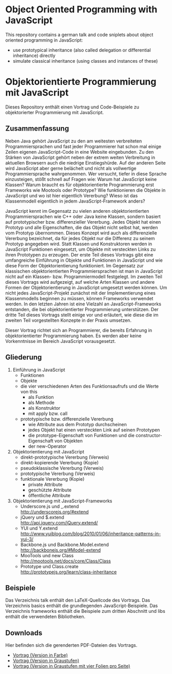 Object Oriented Programming with JavaScript
===========================================

This repository contains a german talk and code sniplets about object
oriented programming in JavaScript:
* use prototypical inheritance (also called delegation or
  differential inheritance) directly
* simulate classical inheritance (using classes and instances of these)


Objektorientierte Programmierung mit JavaScript
===============================================

Dieses Repository enthält einen Vortrag und Code-Beispiele zu
objektorierter Programmierung mit JavaScript.

Zusammenfassung
---------------

Neben Java gehört JavaScript zu den am weitesten verbreiteten
Programmiersprachen und fast jeder Programmierer hat  schon mal einige
Zeilen eigenen JavaScript-Code in eine Website eingebunden. Zu den
Stärken von JavaScript gehört neben der extrem weiten Verbreitung in
aktuellen Browsern auch die niedrige Einstiegshürde. Auf der anderen
Seite wird JavaScript aber gerne belächelt und nicht als vollwertige
Programmiersprache wahrgenommen. Wer versucht, tiefer in diese Sprache
einzusteigen, stößt schnell auf Fragen wie: Warum hat JavaScript keine
Klassen? Warum braucht es für objektorientierte Programmierung erst
Frameworks wie Mootools oder Prototype? Wie funktionieren die Objekte
in JavaScript und wo ist hier eigentlich Vererbung? Wieso ist das
Klassenmodell eigentlich in jedem JavaScript-Framework anders?

JavaScript kennt im Gegensatz zu vielen anderen objektorientierten
Programmiersprachen wie C++ oder Java keine Klassen, sondern basiert
auf prototypischer bzw. differenzieller Vererbung. Jedes Objekt hat
einen Prototyp und alle Eigenschaften, die das Objekt nicht selbst
hat, werden vom Prototyp übernommen. Dieses Konzept wird auch als
differenzielle Vererbung bezeichnet, da für jedes Objekt nur die
Differenz zu seinem Prototyp angegeben wird. Statt Klassen und
Konstruktoren werden in JavaScript Funktionen eingesetzt, um Objekte
mit versteckten Links zu ihren Prototypen zu erzeugen. Der erste Teil
dieses Vortrags gibt eine umfangreiche Einführung in Objekte und
Funktionen in JavaScript und wie diese Form der Objektorientierung
funktioniert. Im Gegensatz zur klassischen objektorientierten
Programmiersprachen ist man in JavaScript nicht auf ein Klassen- bzw.
Programmiermodell festgelegt. Im zweiten Teil dieses Vortrags wird
aufgezeigt, auf welche Arten Klassen und andere Formen der
Objektorientierung in JavaScript umgesetzt werden können. Um nicht
jedes JavaScript-Projekt zunächst mit der Implementierung eines
Klassenmodells beginnen zu müssen, können Frameworks verwendet werden.
In den letzten Jahren ist eine Vielzahl an JavaScript-Frameworks
entstanden, die bei objektorientierter Programmierung unterstützen.
Der dritte Teil dieses Vortrags stellt einige vor und erläutert, wie
diese die im zweiten Teil vorgestellten Konzepte in der Praxis
umsetzen.

Dieser Vortrag richtet sich an Programmierer, die bereits Erfahrung in
objektorientierter Programmierung haben. Es werden aber keine
Vorkenntnisse im Bereich JavaScript vorausgesetzt.

Gliederung
----------

1. Einführung in JavaScript
   - Funktionen
   - Objekte
   - die vier verschiedenen Arten des Funktionsaufrufs und die Werte von this
     - als Funktion
     - als Methode
     - als Konstruktor
     - mit apply bzw. call
   - prototypische bzw. differenzielle Vererbung
     - wie Attribute aus dem Prototyp durchscheinen
     - jedes Objekt hat einen versteckten Link auf seinen Prototypen
     - die prototype-Eigenschaft von Funktionen und die
       constructor-Eigenschaft von Objekten
     - der new-Operator
2. Objektorientierung mit JavaScript
   - direkt-prototypische Vererbung (Verweis)
   - direkt-kopierende Vererbung (Kopie)
   - pseudoklassische Vererbung (Verweis)
   - prototypische Vererbung (Verweis)
   - funktionale Vererbung (Kopie)
     - private Attribute
     - geschützte Attribute
     - öffentliche Attribute
3. Objektorientierung mit JavaScript-Frameworks
   - Underscore.js und _.extend  
     http://underscorejs.org/#extend
   - jQuery und $.extend  
     http://api.jquery.com/jQuery.extend/
   - YUI und Y.extend  
     http://www.yuiblog.com/blog/2010/01/06/inheritance-patterns-in-yui-3/
   - Backbone.js und Backbone.Model.extend  
     http://backbonejs.org/#Model-extend
   - MooTools und new Class  
     http://mootools.net/docs/core/Class/Class
   - Prototype und Class.create  
     http://prototypejs.org/learn/class-inheritance
     
Beispiele
---------

Das Verzeichnis talk enthält den LaTeX-Quellcode des Vortrags. Das Verzeichnis
basics enthält die grundlegenden JavaScript-Beispiele. Das Verzeichnis
frameworks enthält die Beispiele zum dritten Abschnitt und libs enthält die
verwendeten Bibliotheken.

Downloads
---------

Hier befinden
sich die gerenderten PDF-Dateien des Vortrags.

* [Vortrag (Version in Farbe)](http://www.mlte.de/downloads/js-oop.pdf)
* [Vortrag (Version in Graustufen)](http://www.mlte.de/downloads/js-oop-bw.pdf)
* [Vortrag (Version in Graustufen mit vier Folien pro Seite)](http://www.mlte.de/downloads/js-oop-bw-4on1.pdf)
